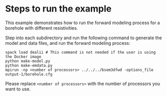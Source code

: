 # Steps to run the example

This example demonstrates how to run the forward modeling process for a borehole
with different resistivities.

Step into each subdirectory and run the following command to generate the model
and data files, and run the forward modeling process:

```shell
spack load dealii # This command is not needed if the user is using the Docker image
python make-model.py
python make-emdata.py
mpirun -np <number of processors> ../../../bsem3dfwd -options_file output-1/borehole.cfg
```

Please replace `<number of processors>` with the number of processors you want to use.
